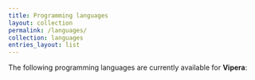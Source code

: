 ```yaml
---
title: Programming languages
layout: collection
permalink: /languages/
collection: languages
entries_layout: list
---
```


The following programming languages are currently available for **Vipera**: